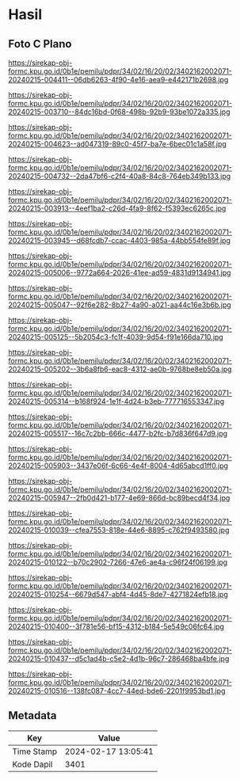 # Hasil

## Foto C Plano

https://sirekap-obj-formc.kpu.go.id/0b1e/pemilu/pdpr/34/02/16/20/02/3402162002071-20240215-004411--06db6263-4f90-4e16-aea9-e442171b2698.jpg

https://sirekap-obj-formc.kpu.go.id/0b1e/pemilu/pdpr/34/02/16/20/02/3402162002071-20240215-003710--84dc16bd-0f68-498b-92b9-93be1072a335.jpg

https://sirekap-obj-formc.kpu.go.id/0b1e/pemilu/pdpr/34/02/16/20/02/3402162002071-20240215-004623--ad047319-89c0-45f7-ba7e-6bec01c1a58f.jpg

https://sirekap-obj-formc.kpu.go.id/0b1e/pemilu/pdpr/34/02/16/20/02/3402162002071-20240215-004732--2da47bf6-c2f4-40a8-84c8-764eb349b133.jpg

https://sirekap-obj-formc.kpu.go.id/0b1e/pemilu/pdpr/34/02/16/20/02/3402162002071-20240215-003913--4eef1ba2-c26d-4fa9-8f62-f5393ec6265c.jpg

https://sirekap-obj-formc.kpu.go.id/0b1e/pemilu/pdpr/34/02/16/20/02/3402162002071-20240215-003945--d68fcdb7-ccac-4403-985a-44bb554fe89f.jpg

https://sirekap-obj-formc.kpu.go.id/0b1e/pemilu/pdpr/34/02/16/20/02/3402162002071-20240215-005006--9772a664-2026-41ee-ad59-4831d9134941.jpg

https://sirekap-obj-formc.kpu.go.id/0b1e/pemilu/pdpr/34/02/16/20/02/3402162002071-20240215-005047--92f6e282-8b27-4a90-a021-aa44c16e3b6b.jpg

https://sirekap-obj-formc.kpu.go.id/0b1e/pemilu/pdpr/34/02/16/20/02/3402162002071-20240215-005125--5b2054c3-fc1f-4039-9d54-f91e166da710.jpg

https://sirekap-obj-formc.kpu.go.id/0b1e/pemilu/pdpr/34/02/16/20/02/3402162002071-20240215-005202--3b6a8fb6-eac8-4312-ae0b-9768be8eb50a.jpg

https://sirekap-obj-formc.kpu.go.id/0b1e/pemilu/pdpr/34/02/16/20/02/3402162002071-20240215-005314--b168f924-1e1f-4d24-b3eb-777716553347.jpg

https://sirekap-obj-formc.kpu.go.id/0b1e/pemilu/pdpr/34/02/16/20/02/3402162002071-20240215-005517--16c7c2bb-666c-4477-b2fc-b7d836f647d9.jpg

https://sirekap-obj-formc.kpu.go.id/0b1e/pemilu/pdpr/34/02/16/20/02/3402162002071-20240215-005903--3437e06f-6c66-4e4f-8004-4d65abcd1ff0.jpg

https://sirekap-obj-formc.kpu.go.id/0b1e/pemilu/pdpr/34/02/16/20/02/3402162002071-20240215-005947--2fb0d421-b177-4e69-866d-bc89becd4f34.jpg

https://sirekap-obj-formc.kpu.go.id/0b1e/pemilu/pdpr/34/02/16/20/02/3402162002071-20240215-010039--cfea7553-818e-44e6-8895-c762f9493580.jpg

https://sirekap-obj-formc.kpu.go.id/0b1e/pemilu/pdpr/34/02/16/20/02/3402162002071-20240215-010122--b70c2902-7266-47e6-ae4a-c96f24f06199.jpg

https://sirekap-obj-formc.kpu.go.id/0b1e/pemilu/pdpr/34/02/16/20/02/3402162002071-20240215-010254--6679d547-abf4-4d45-8de7-4271824efb18.jpg

https://sirekap-obj-formc.kpu.go.id/0b1e/pemilu/pdpr/34/02/16/20/02/3402162002071-20240215-010400--3f781e56-bf15-4312-b184-5e549c06fc64.jpg

https://sirekap-obj-formc.kpu.go.id/0b1e/pemilu/pdpr/34/02/16/20/02/3402162002071-20240215-010437--d5c1ad4b-c5e2-4d1b-96c7-286468ba4bfe.jpg

https://sirekap-obj-formc.kpu.go.id/0b1e/pemilu/pdpr/34/02/16/20/02/3402162002071-20240215-010516--138fc087-4cc7-44ed-bde6-2201f9953bd1.jpg


## Metadata

| Key        | Value               |
| ---------- | ------------------- |
| Time Stamp | 2024-02-17 13:05:41 |
| Kode Dapil | 3401                |



